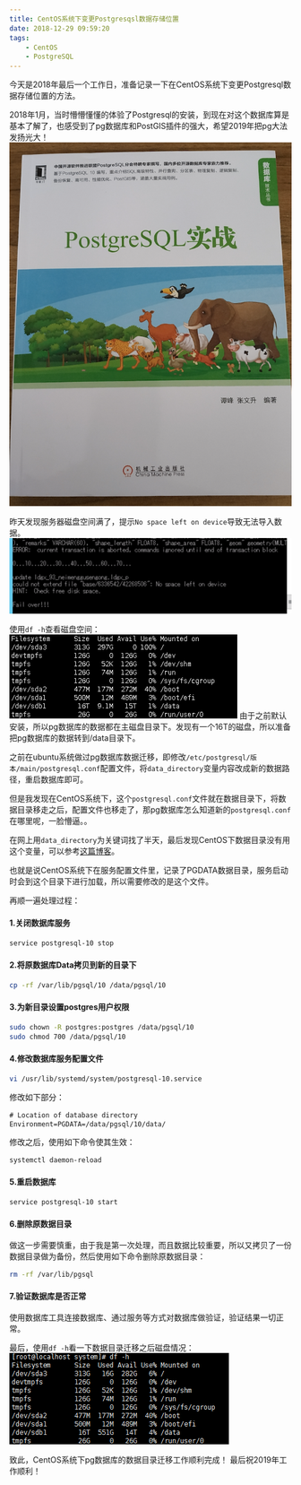 ```yaml
---
title: CentOS系统下变更Postgresqsl数据存储位置
date: 2018-12-29 09:59:20
tags: 
	- CentOS
	- PostgreSQL
---
```


今天是2018年最后一个工作日，准备记录一下在CentOS系统下变更Postgresql数据存储位置的方法。

2018年1月，当时懵懵懂懂的体验了Postgresql的安装，到现在对这个数据库算是基本了解了，也感受到了pg数据库和PostGIS插件的强大，希望2019年把pg大法发扬光大！
![pg大法好](centospostgresqlpgdata/1.png)

昨天发现服务器磁盘空间满了，提示`No space left on device`导致无法导入数据。
![磁盘空间不足](centospostgresqlpgdata/2.png)

使用`df -h`查看磁盘空间：
![查看磁盘空间](centospostgresqlpgdata/3.png)
由于之前默认安装，所以pg数据库的数据都在主磁盘目录下。发现有一个16T的磁盘，所以准备把pg数据库的数据转到/data目录下。

之前在ubuntu系统做过pg数据库数据迁移，即修改`/etc/postgresql/版本/main/postgresql.conf`配置文件，将`data_directory`变量内容改成新的数据路径，重启数据库即可。

但是我发现在CentOS系统下，这个`postgresql.conf`文件就在数据目录下，将数据目录移走之后，配置文件也移走了，那pg数据库怎么知道新的`postgresql.conf`在哪里呢，一脸懵逼。。

在网上用`data_directory`为关键词找了半天，最后发现CentOS下数据目录没有用这个变量，可以参考[这篇博客](https://blog.csdn.net/wk1134314305/article/details/79054248)。

也就是说CentOS系统下在服务配置文件里，记录了PGDATA数据目录，服务启动时会到这个目录下进行加载，所以需要修改的是这个文件。

再顺一遍处理过程：

#### 1.关闭数据库服务
```bash
service postgresql-10 stop
```

#### 2.将原数据库Data拷贝到新的目录下
```bash
cp -rf /var/lib/pgsql/10 /data/pgsql/10
```

#### 3.为新目录设置postgres用户权限
```bash
sudo chown -R postgres:postgres /data/pgsql/10
sudo chmod 700 /data/pgsql/10
```

#### 4.修改数据库服务配置文件
```bash
vi /usr/lib/systemd/system/postgresql-10.service
```
修改如下部分：
```config
# Location of database directory
Environment=PGDATA=/data/pgsql/10/data/
```
修改之后，使用如下命令使其生效：
```bash
systemctl daemon-reload
```

#### 5.重启数据库
```bash
service postgresql-10 start
```

#### 6.删除原数据目录
做这一步需要慎重，由于我是第一次处理，而且数据比较重要，所以又拷贝了一份数据目录做为备份，然后使用如下命令删除原数据目录：
```bash
rm -rf /var/lib/pgsql
```

#### 7.验证数据库是否正常
使用数据库工具连接数据库、通过服务等方式对数据库做验证，验证结果一切正常。

最后，使用`df -h`看一下数据目录迁移之后磁盘情况：
![查看磁盘空间](centospostgresqlpgdata/4.png)

致此，CentOS系统下pg数据库的数据目录迁移工作顺利完成！
最后祝2019年工作顺利！
